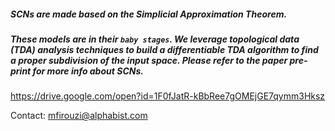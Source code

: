##### SCNs are made based on the Simplicial Approximation Theorem.
##### These models are in their ```baby stages```. We leverage topological data (TDA) analysis techniques to build a differentiable TDA algorithm to find a proper subdivision of the input space. Please refer to the paper pre-print for more info about SCNs.

https://drive.google.com/open?id=1F0fJatR-kBbRee7gOMEjGE7qymm3Hksz 


Contact: mfirouzi@alphabist.com

